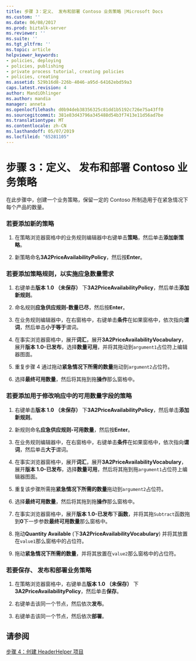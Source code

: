 ```yaml
---
title: 步骤 3：定义、 发布和部署 Contoso 业务策略 |Microsoft Docs
ms.custom: ''
ms.date: 06/08/2017
ms.prod: biztalk-server
ms.reviewer: ''
ms.suite: ''
ms.tgt_pltfrm: ''
ms.topic: article
helpviewer_keywords:
- policies, deploying
- policies, publishing
- private process tutorial, creating policies
- policies, creating
ms.assetid: 529b16d8-226b-4046-a95d-64162ebd59a3
caps.latest.revision: 4
author: MandiOhlinger
ms.author: mandia
manager: anneta
ms.openlocfilehash: d0b94deb38356325c81dd1b5192c726e75a43ff0
ms.sourcegitcommit: 381e83d43796a345488d54b3f7413e11d56ad7be
ms.translationtype: MT
ms.contentlocale: zh-CN
ms.lasthandoff: 05/07/2019
ms.locfileid: "65281105"
---
```

# <a name="step-3-defining-publishing-and-deploying-the-business-policy-for-contoso"></a>步骤 3：定义、 发布和部署 Contoso 业务策略
在此步骤中，创建一个业务策略，保留一定的 Contoso 所制造用于在紧急情况下每个产品的数量。  
  
### <a name="to-add-a-new-policy"></a>若要添加新的策略  
  
1.  在策略浏览器窗格中的业务规则编辑器中右键单击**策略**，然后单击**添加新策略**。  
  
2.  新策略命名**3A2PriceAvailabilityPolicy**，然后按**Enter**。  
  
### <a name="to-add-a-policy-rule-to-enforce-the-emergency-quantity-needs"></a>若要添加策略规则，以实施应急数量需求  
  
1.  右键单击**版本 1.0 （未保存）** 下**3A2PriceAvailabilityPolicy**，然后单击**添加新规则**。  
  
2.  命名规则**应急供应规则-数量已尽**，然后按**Enter**。  
  
3.  在业务规则编辑器中，在右窗格中，右键单击**条件**在如果窗格中，依次指向**谓词**，然后单击**小于等于**谓词。  
  
4.  在事实浏览器窗格中，展开**词汇**，展开**3A2PriceAvailabilityVocabulary**，展开**版本 1.0-已发布**，选择**数量可用**，并将其拖动到`argument1`占位符上编辑器图面。  
  
5.  重复步骤 4 通过拖动**紧急情况下所需的数量**拖动到`argument2`占位符。  
  
6.  选择**最终可用数量**，然后将其拖到拖**操作**那么窗格中。  
  
### <a name="to-add-a-policy-to-revise-the-number-available-field-in-the-response"></a>若要添加用于修改响应中的可用数量字段的策略  
  
1.  右键单击**版本 1.0 （未保存）** 下**3A2PriceAvailabilityPolicy**，然后单击**添加新规则**。  
  
2.  新规则命名**应急供应规则-可用数量**，然后按**Enter**。  
  
3.  在业务规则编辑器中，在右窗格中，右键单击**条件**在如果窗格中，依次指向**谓词**，然后单击**大于**谓词。  
  
4.  在事实浏览器窗格中，展开**词汇**，展开**3A2PriceAvailabilityVocabulary**，展开**版本 1.0-已发布**，选择**数量可用**，然后将其拖到拖`argument1`占位符上编辑器图面。  
  
5.  重复该步骤所需拖**紧急情况下所需的数量**拖动到`argument2`占位符。  
  
6.  选择**最终可用数量**，然后将其拖到拖**操作**那么窗格中。  
  
7.  在事实浏览器窗格中，展开**版本 1.0-已发布**下**函数**，并将其拖`Subtract`函数拖到**0**下一步参数**最终可用数量**那么窗格中。  
  
8.  拖动**Quantity Available** (下**3A2PriceAvailabilityVocabulary**) 并将其放置在`value1`那么窗格中的占位符。  
  
9. 拖动**紧急情况下所需的数量**，并将其放置在`value2`那么窗格中的占位符。  
  
### <a name="to-save-publish-and-deploy-the-business-policy"></a>若要保存、 发布和部署业务策略  
  
1.  在策略浏览器窗格中，右键单击**版本 1.0 （未保存）** 下**3A2PriceAvailabilityPolicy**，然后单击**保存**。  
  
2.  右键单击该同一个节点，然后依次**发布**。  
  
3.  右键单击该同一个节点，然后依次**部署**。  
  
## <a name="see-also"></a>请参阅  
 [步骤 4：创建 HeaderHelper 项目](../../adapters-and-accelerators/accelerator-rosettanet/step-4-creating-the-headerhelper-project.md)